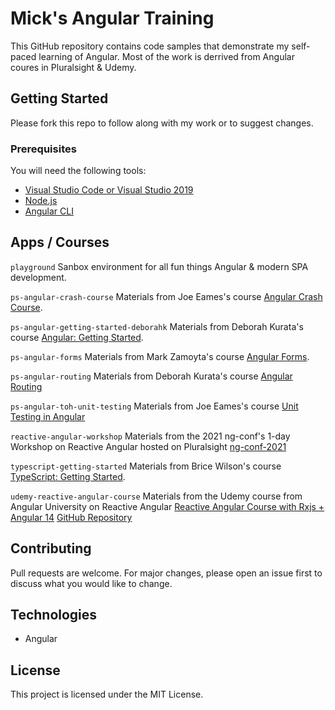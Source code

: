 # Mick's Angular Training

This GitHub repository contains code samples that demonstrate my self-paced learning of Angular. 
Most of the work is derrived from Angular coures in Pluralsight &amp; Udemy.

## Getting Started

Please fork this repo to follow along with my work or to suggest changes.

### Prerequisites

You will need the following tools:

* [Visual Studio Code or Visual Studio 2019](https://www.visualstudio.com/downloads/)
* [Node.js](https://nodejs.org/en/download/)
* [Angular CLI](https://angular.io/cli)

## Apps / Courses

`playground`
Sanbox environment for all fun things Angular & modern SPA development. 

`ps-angular-crash-course`
Materials from Joe Eames's course [Angular Crash Course](https://app.pluralsight.com/library/courses/angular-crash-course/table-of-contents).

`ps-angular-getting-started-deborahk`
Materials from Deborah Kurata's course [Angular: Getting Started](https://app.pluralsight.com/library/courses/angular-2-getting-started-update/table-of-contents).

`ps-angular-forms`
Materials from Mark Zamoyta's course [Angular Forms](https://app.pluralsight.com/library/courses/angular-forms/table-of-contents).

`ps-angular-routing`
Materials from Deborah Kurata's course [Angular Routing](https://app.pluralsight.com/library/courses/angular-routing/table-of-contents)

`ps-angular-toh-unit-testing`
Materials from Joe Eames's course [Unit Testing in Angular](https://app.pluralsight.com/library/courses/unit-testing-angular/)

`reactive-angular-workshop`
Materials from the 2021 ng-conf's 1-day Workshop on Reactive Angular hosted on Pluralsight [ng-conf-2021](https://app.pluralsight.com/paths/conference/ng-conf2021/)

`typescript-getting-started`
Materials from Brice Wilson's course [TypeScript: Getting Started](https://app.pluralsight.com/library/courses/getting-started-typescript/table-of-contents).

`udemy-reactive-angular-course`
Materials from the Udemy course from Angular University on Reactive Angular 
[Reactive Angular Course with Rxjs + Angular 14](https://cognizant.udemy.com/course/rxjs-reactive-angular-course/)
[GitHub Repository](https://github.com/angular-university/reactive-angular-course)

## Contributing

Pull requests are welcome. For major changes, please open an issue first to discuss what you would like to change.

## Technologies

* Angular

## License

This project is licensed under the MIT License. 
